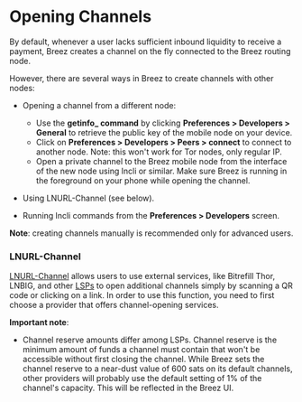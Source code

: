 # Opening Channels

By default, whenever a user lacks sufficient inbound liquidity to receive a payment, Breez creates a channel on the fly connected to the Breez routing node. 

However, there are several ways in Breez to create channels with other nodes:
* Opening a channel from a different node:
   * Use the **getinfo_ command** by clicking **Preferences > Developers > General** to retrieve the public key of the mobile node on your device.
   * Click on **Preferences > Developers > Peers > connect** to connect to another node. Note: this won't work for Tor nodes, only regular IP.
   * Open a private channel to the Breez mobile node from the interface of the new node using lncli or similar. Make sure Breez is running in the foreground on your phone while opening the channel.
   
* Using LNURL-Channel (see below).

* Running lncli commands from the **Preferences > Developers** screen.

**Note**: creating channels manually is recommended only for advanced users.

### LNURL-Channel
[LNURL-Channel](https://github.com/btcontract/lnurl-rfc/blob/master/lnurl-channel.md) allows users to use external services, like Bitrefill Thor, LNBIG, and other [LSPs](https://medium.com/breez-technology/introducing-lightning-service-providers-fe9fb1665d5f) to open additional channels simply by scanning a QR code or clicking on a link. In order to use this function, you need to first choose a provider that offers channel-opening services.

**Important note**:
* Channel reserve amounts differ among LSPs. Channel reserve is the minimum amount of funds a channel must contain that won't be accessible without first closing the channel. While Breez sets the channel reserve to a near-dust value of 600 sats on its default channels, other providers will probably use the default setting of 1% of the channel's capacity. This will be reflected in the Breez UI. 
